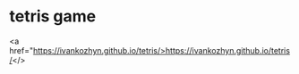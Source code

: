 # tetris game

<a href="https://ivankozhyn.github.io/tetris/>https://ivankozhyn.github.io/tetris/</>
